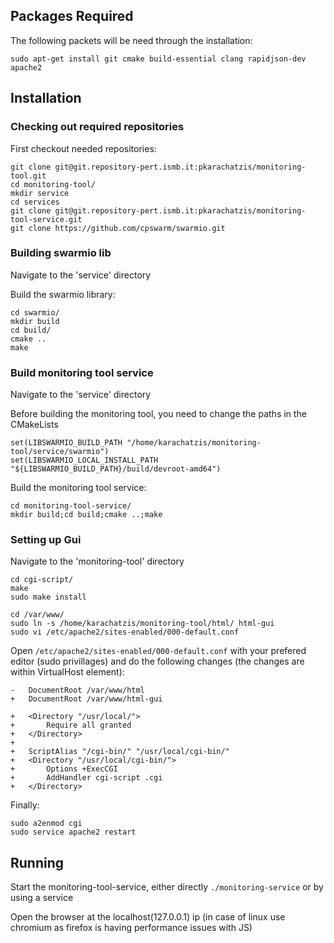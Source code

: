 ## Packages Required ##
The following packets will be need through the installation:

`sudo apt-get install git cmake build-essential clang rapidjson-dev apache2`

## Installation ##

### Checking out required repositories ###
First checkout needed repositories:

```
git clone git@git.repository-pert.ismb.it:pkarachatzis/monitoring-tool.git
cd monitoring-tool/
mkdir service
cd services
git clone git@git.repository-pert.ismb.it:pkarachatzis/monitoring-tool-service.git
git clone https://github.com/cpswarm/swarmio.git

```

### Building swarmio lib ###

Navigate to the 'service' directory

Build the swarmio library:

```
cd swarmio/
mkdir build
cd build/
cmake ..
make

```

### Build monitoring tool service ###

Navigate to the 'service' directory

Before building the monitoring tool, you need to change the paths in the CMakeLists

```
set(LIBSWARMIO_BUILD_PATH "/home/karachatzis/monitoring-tool/service/swarmio")
set(LIBSWARMIO_LOCAL_INSTALL_PATH "${LIBSWARMIO_BUILD_PATH}/build/devroot-amd64")

```

Build the monitoring tool service:
```
cd monitoring-tool-service/
mkdir build;cd build;cmake ..;make
```

### Setting up Gui ###

Navigate to the 'monitoring-tool' directory

```
cd cgi-script/
make
sudo make install

cd /var/www/
sudo ln -s /home/karachatzis/monitoring-tool/html/ html-gui
sudo vi /etc/apache2/sites-enabled/000-default.conf
```

Open `/etc/apache2/sites-enabled/000-default.conf` with your prefered editor (sudo privillages) and do the following changes (the changes are within VirtualHost element):

```
-   DocumentRoot /var/www/html
+   DocumentRoot /var/www/html-gui

+	<Directory "/usr/local/">
+		Require all granted
+	</Directory>
+
+	ScriptAlias "/cgi-bin/" "/usr/local/cgi-bin/"
+	<Directory "/usr/local/cgi-bin/">
+		Options +ExecCGI
+		AddHandler cgi-script .cgi
+	</Directory>
```

Finally:

```
sudo a2enmod cgi
sudo service apache2 restart
```

## Running ##

Start the monitoring-tool-service, either directly `./monitoring-service` or by using a service

Open the browser at the localhost(127.0.0.1) ip (in case of linux use chromium as firefox is having performance issues with JS)

